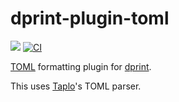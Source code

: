 # dprint-plugin-toml

[![](https://img.shields.io/crates/v/dprint-plugin-toml.svg)](https://crates.io/crates/dprint-plugin-toml) [![CI](https://github.com/dprint/dprint-plugin-toml/workflows/CI/badge.svg)](https://github.com/dprint/dprint-plugin-toml/actions?query=workflow%3ACI)

[TOML](https://toml.io/) formatting plugin for [dprint](https://github.com/dprint/dprint).

This uses [Taplo](https://taplo.tamasfe.dev/)'s TOML parser.
